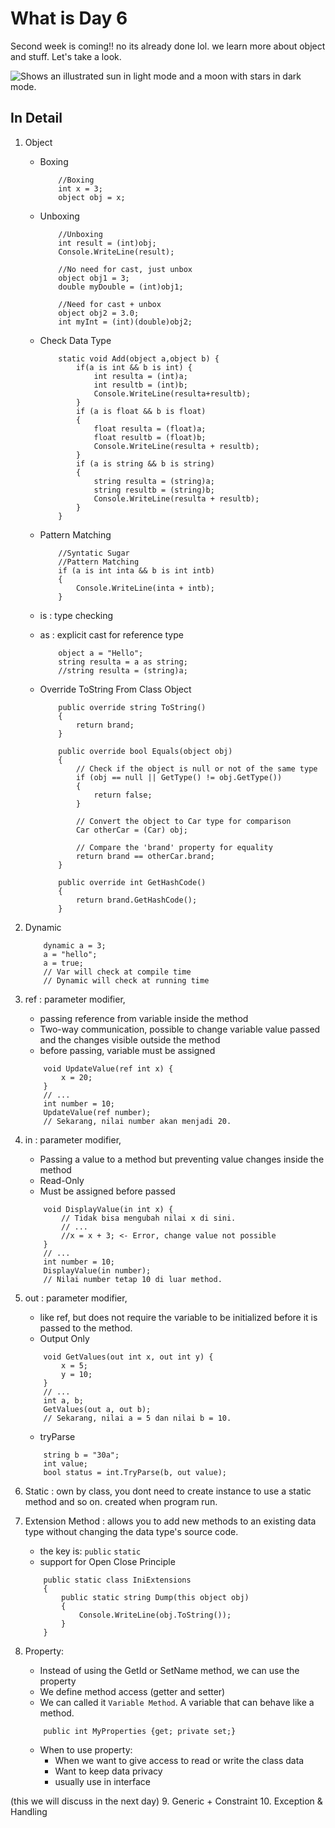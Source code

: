 # What is Day 6
Second week is coming!! no its already done lol. we learn more about object and stuff. Let's take a look.

<picture>
  <source media="(prefers-color-scheme: dark)" srcset="https://user-images.githubusercontent.com/25423296/163456776-7f95b81a-f1ed-45f7-b7ab-8fa810d529fa.png">
  <source media="(prefers-color-scheme: light)" srcset="https://user-images.githubusercontent.com/25423296/163456779-a8556205-d0a5-45e2-ac17-42d089e3c3f8.png">
  <img alt="Shows an illustrated sun in light mode and a moon with stars in dark mode." src="https://user-images.githubusercontent.com/25423296/163456779-a8556205-d0a5-45e2-ac17-42d089e3c3f8.png">
</picture>

## In Detail
1. Object
    * Boxing

        ```
            //Boxing
            int x = 3;
            object obj = x;
        ```

    * Unboxing

        ```
            //Unboxing
            int result = (int)obj;
            Console.WriteLine(result);
        ```

        ```
            //No need for cast, just unbox
            object obj1 = 3;
            double myDouble = (int)obj1;
        ```

        ```
            //Need for cast + unbox
            object obj2 = 3.0;
            int myInt = (int)(double)obj2;
        ```

    * Check Data Type

        ```
            static void Add(object a,object b) {
                if(a is int && b is int) {
                    int resulta = (int)a;
                    int resultb = (int)b;
                    Console.WriteLine(resulta+resultb);
                }
                if (a is float && b is float)
                {
                    float resulta = (float)a;
                    float resultb = (float)b;
                    Console.WriteLine(resulta + resultb);
                }
                if (a is string && b is string)
                {
                    string resulta = (string)a;
                    string resultb = (string)b;
                    Console.WriteLine(resulta + resultb);
                }
            }
        ```

    * Pattern Matching

        ```
            //Syntatic Sugar
            //Pattern Matching
            if (a is int inta && b is int intb)
            {
                Console.WriteLine(inta + intb);
            }
        ```

    * is : type checking
    * as : explicit cast for reference type

        ```
            object a = "Hello";
            string resulta = a as string;
            //string resulta = (string)a;
        ```

    * Override ToString From Class Object

        ```
            public override string ToString()
            {
                return brand;
            }

            public override bool Equals(object obj)
            {
                // Check if the object is null or not of the same type
                if (obj == null || GetType() != obj.GetType())
                {
                    return false;
                }

                // Convert the object to Car type for comparison
                Car otherCar = (Car) obj;

                // Compare the 'brand' property for equality
                return brand == otherCar.brand;
            }

            public override int GetHashCode()
            {
                return brand.GetHashCode();
            }
        ```

2. Dynamic

    ```
        dynamic a = 3;
        a = "hello";
        a = true;
        // Var will check at compile time
        // Dynamic will check at running time
    ```

3. ref : parameter modifier, 
    * passing reference from variable inside the method
    * Two-way communication, possible to change variable value passed and the changes visible outside the method
    * before passing, variable must be assigned

    ```
        void UpdateValue(ref int x) {
            x = 20;
        }
        // ...
        int number = 10;
        UpdateValue(ref number);
        // Sekarang, nilai number akan menjadi 20.

    ```

4. in : parameter modifier,
    * Passing a value to a method but preventing value changes inside the method
    * Read-Only
    * Must be assigned before passed

    ```
        void DisplayValue(in int x) {
            // Tidak bisa mengubah nilai x di sini.
            // ...
            //x = x + 3; <- Error, change value not possible
        }
        // ...
        int number = 10;
        DisplayValue(in number);
        // Nilai number tetap 10 di luar method.

    ```

5. out : parameter modifier,
    * like ref, but does not require the variable to be initialized before it is passed to the method.
    * Output Only

    ```
        void GetValues(out int x, out int y) {
            x = 5;
            y = 10;
        }
        // ...
        int a, b;
        GetValues(out a, out b);
        // Sekarang, nilai a = 5 dan nilai b = 10.

    ```

    * tryParse

    ```
        string b = "30a";
        int value;
        bool status = int.TryParse(b, out value);
    ```

6. Static : own by class, you dont need to create instance to use a static method and so on. created when program run.

7. Extension Method : allows you to add new methods to an existing data type without changing the data type's source code.
    * the key is: `public` `static`
    * support for Open Close Principle

    ```
        public static class IniExtensions
        {
            public static string Dump(this object obj)
            {
                Console.WriteLine(obj.ToString());
            }
        }
    ```

8. Property:
    * Instead of using the GetId or SetName method, we can use the property
    * We define method access (getter and setter)
    * We can called it `Variable Method`. A variable that can behave like a method.
    
    ```
        public int MyProperties {get; private set;}
    ```

    * When to use property:
        * When we want to give access to read or write the class data
        * Want to keep data privacy
        * usually use in interface

(this we will discuss in the next day)
9. Generic + Constraint
10. Exception & Handling